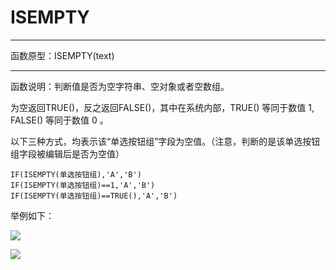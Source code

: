 # ISEMPTY
*****
函数原型：ISEMPTY(text)
*****
函数说明：判断值是否为空字符串、空对象或者空数组。

为空返回TRUE()，反之返回FALSE()，其中在系统内部，TRUE() 等同于数值 1, FALSE() 等同于数值 0 。

以下三种方式，均表示该“单选按钮组”字段为空值。（注意，判断的是该单选按钮组字段被编辑后是否为空值）
~~~
IF(ISEMPTY(单选按钮组),'A','B')
IF(ISEMPTY(单选按钮组)==1,'A','B')
IF(ISEMPTY(单选按钮组)==TRUE(),'A','B')
~~~

举例如下：

![](../img/6-3-3-16i1.png)

![](../img/6-3-3-16i2.png)

